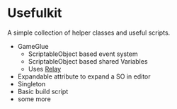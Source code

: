 # Usefulkit

A simple collection of helper classes and useful scripts.  

* GameGlue
  * ScriptableObject based event system
  * ScriptableObject based shared Variables
  * Uses [Relay](https://github.com/SixWays/Relay)
* Expandable attribute to expand a SO in editor
* Singleton
* Basic build script
* some more
